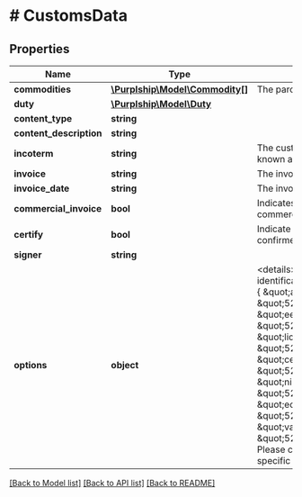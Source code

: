 # # CustomsData

## Properties

Name | Type | Description | Notes
------------ | ------------- | ------------- | -------------
**commodities** | [**\Purplship\Model\Commodity[]**](Commodity.md) | The parcel content items |
**duty** | [**\Purplship\Model\Duty**](Duty.md) |  | [optional]
**content_type** | **string** |  | [optional]
**content_description** | **string** |  | [optional]
**incoterm** | **string** | The customs &#39;term of trade&#39; also known as &#39;incoterm&#39; | [optional]
**invoice** | **string** | The invoice reference number | [optional]
**invoice_date** | **string** | The invoice date | [optional]
**commercial_invoice** | **bool** | Indicates if the shipment is commercial | [optional]
**certify** | **bool** | Indicate that signer certified confirmed all | [optional]
**signer** | **string** |  | [optional]
**options** | **object** | &lt;details&gt; &lt;summary&gt;Customs identification options.&lt;/summary&gt;  &#x60;&#x60;&#x60; {     \&quot;aes\&quot;: \&quot;5218487281\&quot;,     \&quot;eel_pfc\&quot;: \&quot;5218487281\&quot;,     \&quot;license_number\&quot;: \&quot;5218487281\&quot;,     \&quot;certificate_number\&quot;: \&quot;5218487281\&quot;,     \&quot;nip_number\&quot;: \&quot;5218487281\&quot;,     \&quot;eori_number\&quot;: \&quot;5218487281\&quot;,     \&quot;vat_registration_number\&quot;: \&quot;5218487281\&quot;, } &#x60;&#x60;&#x60;  Please check the docs for carrier specific options. &lt;/details&gt; | [optional]

[[Back to Model list]](../../README.md#models) [[Back to API list]](../../README.md#endpoints) [[Back to README]](../../README.md)
